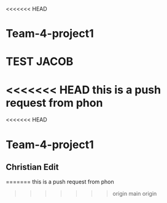 <<<<<<< HEAD
# Team-4-project1

TEST JACOB
=======
<<<<<<< HEAD
this is a push request from phon
=======
<<<<<<< HEAD
# Team-4-project1

## Christian Edit
=======
this is a push request from phon
>>>>>>> origin
>>>>>>> main
>>>>>>> origin
